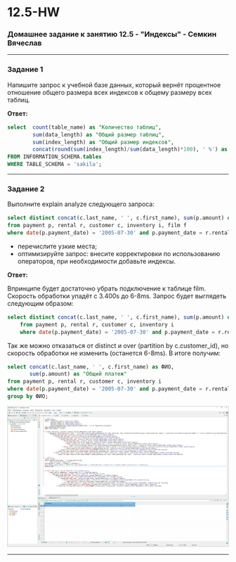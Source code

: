 # 12.5-HW
### Домашнее задание к занятию 12.5 - "Индексы" - Семкин Вячеслав
***
### Задание 1

Напишите запрос к учебной базе данных, который вернёт процентное отношение общего размера всех индексов к общему размеру всех таблиц.

**Ответ:**
```sql
select 	count(table_name) as "Количество таблиц",
		sum(data_length) as "Общий размер таблиц",
		sum(index_length) as "Общий размер индексов",
		concat(round(sum(index_length)/sum(data_length)*100), ' %') as "Процентное соотношение"
FROM INFORMATION_SCHEMA.tables
WHERE TABLE_SCHEMA = 'sakila';
```
***
### Задание 2

Выполните explain analyze следующего запроса:
```sql
select distinct concat(c.last_name, ' ', c.first_name), sum(p.amount) over (partition by c.customer_id, f.title)
from payment p, rental r, customer c, inventory i, film f
where date(p.payment_date) = '2005-07-30' and p.payment_date = r.rental_date and r.customer_id = c.customer_id and i.inventory_id = r.inventory_id
```
- перечислите узкие места;
- оптимизируйте запрос: внесите корректировки по использованию операторов, при необходимости добавьте индексы.

**Ответ:**

Впринципе будет достаточно убрать подключение к таблице film. Скорость обработки упадёт с 3.400s до 6-8ms. Запрос будет выглядеть  следующим образом:
```sql
select distinct concat(c.last_name, ' ', c.first_name), sum(p.amount) over (partition by c.customer_id)
	from payment p, rental r, customer c, inventory i
	where date(p.payment_date) = '2005-07-30' and p.payment_date = r.rental_date and r.customer_id = c.customer_id and i.inventory_id = r.inventory_id;
```

Так же можно отказаться от distinct и over (partition by c.customer_id), но скорость обработки не изменить (останется 6-8ms). В итоге получим:
```sql
select concat(c.last_name, ' ', c.first_name) as ФИО, 
	   sum(p.amount) as "Общий платеж"
from payment p, rental r, customer c, inventory i
where date(p.payment_date) = '2005-07-30' and p.payment_date = r.rental_date and r.customer_id = c.customer_id and i.inventory_id = r.inventory_id
group by ФИО;
```

![2-1](https://github.com/SemkinVA/12.5-HW/blob/main/2-1.jpg)
***
